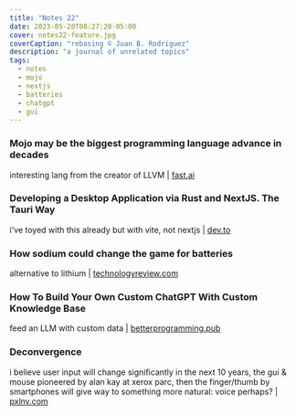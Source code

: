 ```yaml
---
title: "Notes 22"
date: 2023-05-20T08:27:20-05:00
cover: notes22-feature.jpg
coverCaption: "rebasing © Juan B. Rodriguez"
description: "a journal of unrelated topics"
tags:
  - notes
  - mojo
  - nextjs
  - batteries
  - chatgpt
  - gui
---
```


### Mojo may be the biggest programming language advance in decades

interesting lang from the creator of LLVM | [fast.ai](https://www.fast.ai/posts/2023-05-03-mojo-launch.html)

### Developing a Desktop Application via Rust and NextJS. The Tauri Way

i've toyed with this already but with vite, not nextjs | [dev.to](https://dev.to/valorsoftware/developing-a-desktop-application-via-rust-and-nextjs-the-tauri-way-2iin)

### How sodium could change the game for batteries

alternative to lithium | [technologyreview.com](https://www.technologyreview.com/2023/05/11/1072865/how-sodium-could-change-the-game-for-batteries/)

### How To Build Your Own Custom ChatGPT With Custom Knowledge Base

feed an LLM with custom data | [betterprogramming.pub](https://betterprogramming.pub/how-to-build-your-own-custom-chatgpt-with-custom-knowledge-base-4e61ad82427e)

### Deconvergence

i believe user input will change significantly in the next 10 years, the gui & mouse pioneered by alan kay at xerox parc, then the finger/thumb by smartphones will give way to something more natural: voice perhaps? | [pxlnv.com](https://pxlnv.com/blog/deconvergence/)
